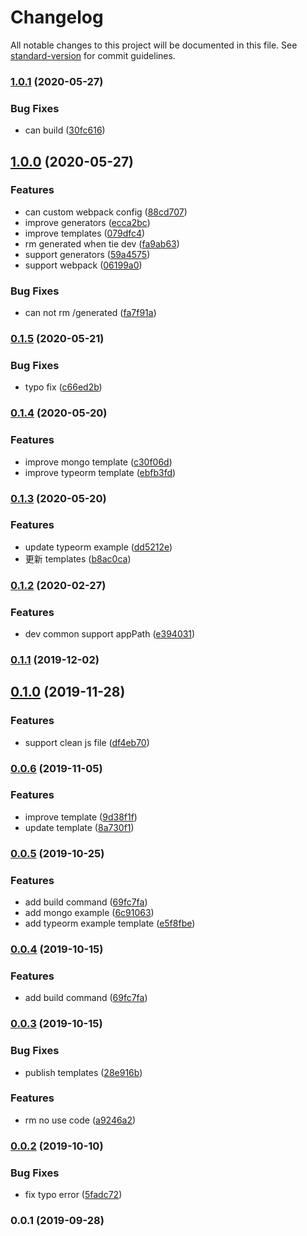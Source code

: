 # Changelog

All notable changes to this project will be documented in this file. See [standard-version](https://github.com/conventional-changelog/standard-version) for commit guidelines.

### [1.0.1](https://github.com/tie-team/tie-cli/compare/v1.0.0...v1.0.1) (2020-05-27)


### Bug Fixes

* can build ([30fc616](https://github.com/tie-team/tie-cli/commit/30fc616be5f1f0f17518641f44c3b0fe06e4baa8))

## [1.0.0](https://github.com/tie-team/tie-cli/compare/v0.1.5...v1.0.0) (2020-05-27)


### Features

* can custom webpack config ([88cd707](https://github.com/tie-team/tie-cli/commit/88cd707410e0529964c26fb0ea8f3fbd6ca2468c))
* improve  generators ([ecca2bc](https://github.com/tie-team/tie-cli/commit/ecca2bc74cb15cc40fdf418c038e3be16f9a0825))
* improve templates ([079dfc4](https://github.com/tie-team/tie-cli/commit/079dfc4f92533b95c9f9506c9e11d677425ffef4))
* rm generated when tie dev ([fa9ab63](https://github.com/tie-team/tie-cli/commit/fa9ab636274a3133ef1a4cb1a06f0eff5cb55b75))
* support generators ([59a4575](https://github.com/tie-team/tie-cli/commit/59a4575d46deeb4e691ba75c1fc1895240ea67e2))
* support webpack ([06199a0](https://github.com/tie-team/tie-cli/commit/06199a09f9e923d3982822fb3f07ea465c508d86))


### Bug Fixes

* can not rm /generated ([fa7f91a](https://github.com/tie-team/tie-cli/commit/fa7f91ad9f1aeb0e51e5ee284ee4966ad0577d63))

### [0.1.5](https://github.com/tie-team/tie-cli/compare/v0.1.4...v0.1.5) (2020-05-21)


### Bug Fixes

* typo fix ([c66ed2b](https://github.com/tie-team/tie-cli/commit/c66ed2b13889fbb1e48f80285adeaa0a08dc2f3e))

### [0.1.4](https://github.com/tie-team/tie-cli/compare/v0.1.3...v0.1.4) (2020-05-20)


### Features

* improve mongo template ([c30f06d](https://github.com/tie-team/tie-cli/commit/c30f06d0ce21a7340765245171adc988b504054b))
* improve typeorm template ([ebfb3fd](https://github.com/tie-team/tie-cli/commit/ebfb3fd8ad78ab06f0bd1c804493ddf4e24bc5a1))

### [0.1.3](https://github.com/tie-team/tie-cli/compare/v0.1.2...v0.1.3) (2020-05-20)


### Features

* update typeorm example ([dd5212e](https://github.com/tie-team/tie-cli/commit/dd5212ebf589cac97f1cadfb1ae8591e673322f8))
* 更新 templates ([b8ac0ca](https://github.com/tie-team/tie-cli/commit/b8ac0cacf8ffa2ee88eb42d8402ac6fb6e11019a))

### [0.1.2](https://github.com/tie-team/tie-cli/compare/v0.1.1...v0.1.2) (2020-02-27)


### Features

* dev common support appPath ([e394031](https://github.com/tie-team/tie-cli/commit/e394031))

### [0.1.1](https://github.com/tie-team/tie-cli/compare/v0.1.0...v0.1.1) (2019-12-02)

## [0.1.0](https://github.com/tie-team/tie-cli/compare/v0.0.6...v0.1.0) (2019-11-28)


### Features

* support clean js file ([df4eb70](https://github.com/tie-team/tie-cli/commit/df4eb70))

### [0.0.6](https://github.com/tie-team/tie-cli/compare/v0.0.5...v0.0.6) (2019-11-05)


### Features

* improve template ([9d38f1f](https://github.com/tie-team/tie-cli/commit/9d38f1f))
* update template ([8a730f1](https://github.com/tie-team/tie-cli/commit/8a730f1))

### [0.0.5](https://github.com/tie-team/tie-cli/compare/v0.0.3...v0.0.5) (2019-10-25)


### Features

* add build command ([69fc7fa](https://github.com/tie-team/tie-cli/commit/69fc7fa))
* add mongo example ([6c91063](https://github.com/tie-team/tie-cli/commit/6c91063))
* add typeorm example template ([e5f8fbe](https://github.com/tie-team/tie-cli/commit/e5f8fbe))

### [0.0.4](https://github.com/tie-team/tie-cli/compare/v0.0.3...v0.0.4) (2019-10-15)


### Features

* add build command ([69fc7fa](https://github.com/tie-team/tie-cli/commit/69fc7fa))

### [0.0.3](https://github.com/tie-team/tie-cli/compare/v0.0.2...v0.0.3) (2019-10-15)


### Bug Fixes

* publish templates ([28e916b](https://github.com/tie-team/tie-cli/commit/28e916b))


### Features

* rm no use code ([a9246a2](https://github.com/tie-team/tie-cli/commit/a9246a2))

### [0.0.2](https://github.com/tie-team/tie-cli/compare/v0.0.1...v0.0.2) (2019-10-10)


### Bug Fixes

* fix typo error ([5fadc72](https://github.com/tie-team/tie-cli/commit/5fadc72))

### 0.0.1 (2019-09-28)
